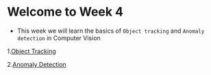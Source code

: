 # Welcome to Week 4

* This week we will learn the basics of `Object tracking` and `Anomaly detection` in Computer Vision

1.[Object Tracking](./Object_Tracking)

2.[Anomaly Detection](./Anomaly_Detection)

